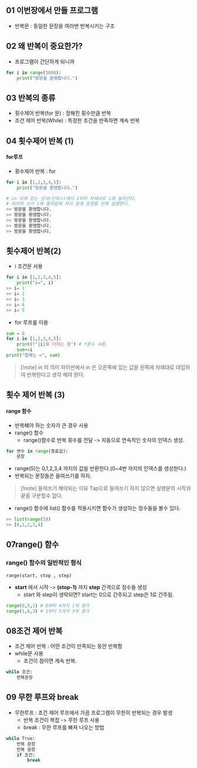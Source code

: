 ## 01 이번장에서 만들 프로그램
- 반복문 : 동일한 문장을 여러번 반복시키는 구조

## 02 왜 반복이 중요한가?
- 프로그램이 간단하게 되니까

```python
for i in range(1000):
	print("방문을 환영합니다.")
```

## 03 반복의 종류
- 횟수제어 반복(for 문) : 정해진 횟수만큼 반복
- 조건 제어 반복(While) : 특정한 조건을 만족하면 계속 반복

## 04 횟수제어 반복 (1)
#### for루프
- 횟수제어 반복 : for

```python
for i in [1,2,3,4,5]:
	print("방문을 환영합니다.")

# in 뒤에 있는 숫자(인덱스)에서 1부터 차례대로 i에 들어간다.
# 마지막 수가 i에 들어갈때 까지 밑에 문장을 반복 실행한다.
>> 방문을 환영합니다.
>> 방문을 환영합니다.
>> 방문을 환영합니다.
>> 방문을 환영합니다.
>> 방문을 환영합니다.
```

## 횟수제어 반복(2)
- i 조건문 사용

```python
for i in [1,2,3,4,5]:
	print("i=", i)
>> i= 1
>> i= 2
>> i= 3
>> i= 4
>> i= 5
```

- for 루프를 이용

```python
sum = 0
for i in [1,2,3,4,5]:
	print(f"{i}를 더하는 중") # f함수 사용.
	sum+=i
print("합계는 =", sum)
```

>[!note] in 의 의미
>파이썬에서 in 은 오른쪽에 있는 값을 왼쪽에 차례대로 대입하여 반복한다고 생각 해야 한다.

##  횟수 제어 반복 (3)
#### range 함수
- 반복해야 하는 숫자가 큰 경우 사용
- range() 함수
	- range()함수로 반복 횟수를 전달 -> 자동으로 연속적인 숫자의 인덱스 생성.

```python
for 변수 in range(종료값):
	문장
```

- range(5)는 0,1,2,3,4 까지의 값을 반환한다.(0~4번 까지의 인덱스를 생성한다.)
- 반복되는 문장들은 들여쓰기를 하자.
>[!note] 들여쓰기 해야되는 이유
>Tap으로 들여쓰기 하지 않으면 실행문의 시작과 끝을 구분할수 없다.

- range() 함수에 list() 함수를 적용시키면 함수가 생성하는 정수들을 볼수 있다.
```python
>> list(range(5))
>> [0,1,2,3,4]
```

## 07range() 함수
### range() 함수의 일반적인 형식
`range(start, stop , step)`
- **start** 에서 시작 -> **(stop-1)** 까지 **step** 간격으로 정수들 생성
	- start 와 step이 생략되면?
	 start는 0으로 간주되고 step은 1로 간주됨.

```python
range(0,5,1) # 0부터 4까지 1씩 증가
range(1,6,3) # 1부터 5까지 3씩 증가
```

## 08조건 제어 반복
- 조건 제어 반복 : 어떤 조건이 만족되는 동안 반복함
- while문 사용
	- 조건이 참이면 계속 반복.

```python
while 조건:
	반복문장
```

## 09 무한 루프와 break
- 무한루프 : 조건 제어 루프에서 가끔 프로그램이 무한히 반복되는 경우 발생
	- 반복 조건이 복잡 -> 무한 루프 사용
	- break : 무한 루프를 빠져 나오는 방법

```python
while True:
	반복 문장
	반복 문장
	if 조건:
		break
```